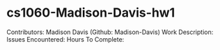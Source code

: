 # cs1060-Madison-Davis-hw1

Contributors: Madison Davis (Github: Madison-Davis)
Work Description:
Issues Encountered:
Hours To Complete:
